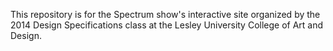 This repository is for the Spectrum show's interactive site organized by the 2014 Design Specifications class at the Lesley University College of Art and Design.
